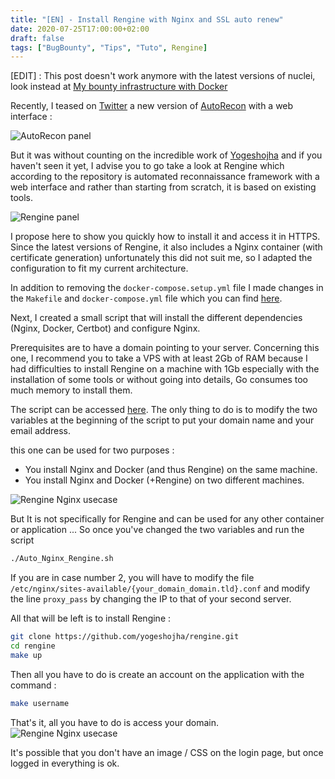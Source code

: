 ```yaml
---
title: "[EN] - Install Rengine with Nginx and SSL auto renew"
date: 2020-07-25T17:00:00+02:00
draft: false
tags: ["BugBounty", "Tips", "Tuto", Rengine]
---
```


[EDIT] : This post doesn't work anymore with the latest versions of nuclei, look instead at [My bounty infrastructure with Docker](/posts/2020/08/en-my-bounty-infrastructure-with-docker/)

Recently, I teased on [Twitter](https://twitter.com/J0_mart/status/1272842255057981440) a new version of [AutoRecon](https://github.com/JoshuaMart/AutoRecon) with a web interface :

![AutoRecon panel](/images/2020/tuto/rengine_autorecon_panel.png)

But it was without counting on the incredible work of [Yogeshojha](https://twitter.com/ojhayogesh11) and if you haven't seen it yet, I advise you to go take a look at Rengine which according to the repository is automated reconnaissance framework with a web interface and rather than starting from scratch, it is based on existing tools.

![Rengine panel](/images/2020/tuto/rengine_panel.png)

I propose here to show you quickly how to install it and access it in HTTPS. Since the latest versions of Rengine, it also includes a Nginx container (with certificate generation) unfortunately this did not suit me, so I adapted the configuration to fit my current architecture.

In addition to removing the `docker-compose.setup.yml` file I made changes in the `Makefile` and `docker-compose.yml` file which you can find [here](https://gist.github.com/JoshuaMart/2e6a62c726868513de722f7b3cd1d6d4).

Next, I created a small script that will install the different dependencies (Nginx, Docker, Certbot) and configure Nginx.

Prerequisites are to have a domain pointing to your server. Concerning this one, I recommend you to take a VPS with at least 2Gb of RAM because I had difficulties to install Rengine on a machine with 1Gb especially with the installation of some tools or without going into details, Go consumes too much memory to install them.

The script can be accessed [here](https://gist.github.com/JoshuaMart/bf810bb4bd7c5071eeaa2b1f657f8ed1). The only thing to do is to modify the two variables at the beginning of the script to put your domain name and your email address.

this one can be used for two purposes :
* You install Nginx and Docker (and thus Rengine) on the same machine.
* You install Nginx and Docker (+Rengine) on two different machines.

![Rengine Nginx usecase](/images/2020/tuto/rengine_nginx_schema.png)

But It is not specifically for Rengine and can be used for any other container or application ...
So once you've changed the two variables and run the script
```bash
./Auto_Nginx_Rengine.sh
```
If you are in case number 2, you will have to modify the file `/etc/nginx/sites-available/{your_domain_domain.tld}.conf` and modify the line `proxy_pass` by changing the IP to that of your second server.

All that will be left is to install Rengine :
```bash
git clone https://github.com/yogeshojha/rengine.git
cd rengine
make up
```

Then all you have to do is create an account on the application with the command :
```bash
make username
```

That's it, all you have to do is access your domain.
![Rengine Nginx usecase](/images/2020/tuto/rengine_https.png)

It's possible that you don't have an image / CSS on the login page, but once logged in everything is ok.